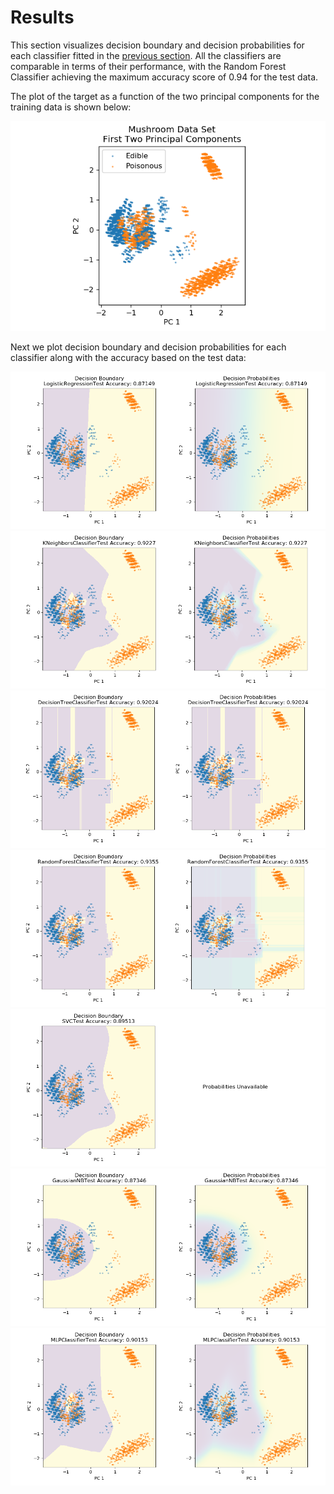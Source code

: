 # Results

This section visualizes decision boundary and decision probabilities for each classifier fitted in the [previous section](https://eagronin.github.io/mushroom-classification-analyze).  All the classifiers are comparable in terms of their performance, with the Random Forest Classifier achieving the maximum accuracy score of 0.94 for the test data.


The plot of the target as a function of the two principal components for the training data is shown below:

![This is an image.](https://github.com/eagronin/mushroom-classification-report/blob/master/pca.png)

Next we plot decision boundary and decision probabilities for each classifier along with the accuracy based on the test data:

![](https://github.com/eagronin/mushroom-classification-report/blob/master/logit.png)
![](https://github.com/eagronin/mushroom-classification-report/blob/master/knn.png)
![](https://github.com/eagronin/mushroom-classification-report/blob/master/tree.png)
![](https://github.com/eagronin/mushroom-classification-report/blob/master/forest.png)
![](https://github.com/eagronin/mushroom-classification-report/blob/master/svc.png)
![](https://github.com/eagronin/mushroom-classification-report/blob/master/naive.png)
![](https://github.com/eagronin/mushroom-classification-report/blob/master/mlp.png)
